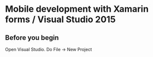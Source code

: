 # Mobile development with Xamarin forms / Visual Studio 2015

##	Before you begin
Open Visual Studio. Do File -> New Project


